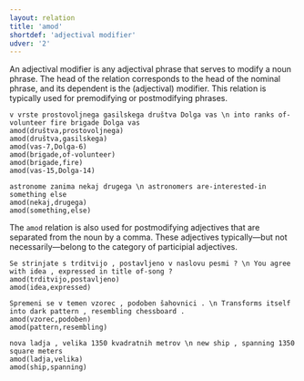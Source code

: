 ```yaml
---
layout: relation
title: 'amod'
shortdef: 'adjectival modifier'
udver: '2'
---
```


An adjectival modifier is any adjectival phrase that serves to modify a noun phrase. The head of the relation corresponds to the head of the nominal phrase, and its dependent is the (adjectival) modifier. This relation is typically used for premodifying or postmodifying phrases. 

~~~ sdparse
v vrste prostovoljnega gasilskega društva Dolga vas \n into ranks of-volunteer fire brigade Dolga vas
amod(društva,prostovoljnega)
amod(društva,gasilskega)
amod(vas-7,Dolga-6)
amod(brigade,of-volunteer)
amod(brigade,fire)
amod(vas-15,Dolga-14)
~~~

~~~ sdparse
astronome zanima nekaj drugega \n astronomers are-interested-in something else
amod(nekaj,drugega)
amod(something,else)
~~~



The `amod` relation is also used for postmodifying adjectives that are separated from the noun by a comma. These adjectives typically—but not necessarily—belong to the category of participial adjectives.

~~~ sdparse
Se strinjate s trditvijo , postavljeno v naslovu pesmi ? \n You agree with idea , expressed in title of-song ?
amod(trditvijo,postavljeno)
amod(idea,expressed)
~~~

~~~ sdparse
Spremeni se v temen vzorec , podoben šahovnici . \n Transforms itself into dark pattern , resembling chessboard . 
amod(vzorec,podoben)
amod(pattern,resembling)
~~~

~~~ sdparse
nova ladja , velika 1350 kvadratnih metrov \n new ship , spanning 1350 square meters
amod(ladja,velika)
amod(ship,spanning)
~~~
<!-- Interlanguage links updated Ne 5. května 2024, 18:20:43 CEST -->
